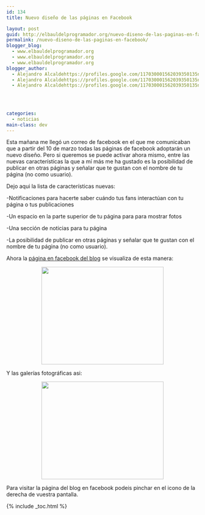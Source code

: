 ```yaml
---
id: 134
title: Nuevo diseño de las páginas en Facebook

layout: post
guid: http://elbauldelprogramador.org/nuevo-diseno-de-las-paginas-en-facebook/
permalink: /nuevo-diseno-de-las-paginas-en-facebook/
blogger_blog:
  - www.elbauldelprogramador.org
  - www.elbauldelprogramador.org
  - www.elbauldelprogramador.org
blogger_author:
  - Alejandro Alcaldehttps://profiles.google.com/117030001562039350135noreply@blogger.com
  - Alejandro Alcaldehttps://profiles.google.com/117030001562039350135noreply@blogger.com
  - Alejandro Alcaldehttps://profiles.google.com/117030001562039350135noreply@blogger.com

  
  
  
categories:
  - noticias
main-class: dev
---
```

Esta mañana me llegó un correo de facebook en el que me comunicaban que a partir del 10 de marzo todas las páginas de facebook adoptarán un nuevo diseño. Pero si queremos se puede activar ahora mismo, entre las nuevas características la que a mí más me ha gustado es la posibilidad de publicar en otras páginas y señalar que te gustan con el nombre de tu página (no como usuario).  
<!--ad-->

Dejo aqui la lista de características nuevas:

-Notificaciones para hacerte saber cuándo tus fans interactúan con tu página o tus publicaciones

-Un espacio en la parte superior de tu página para para mostrar fotos

-Una sección de noticias para tu página

-La posibilidad de publicar en otras páginas y señalar que te gustan con el nombre de tu página (no como usuario).

Ahora la <a target="_blank" href="http://www.facebook.com/bashyc">página en facebook del blog</a> se visualiza de esta manera:

<div class="separator" style="clear: both; text-align: center;">
  <a href="https://3.bp.blogspot.com/-tmdykTP1KSs/TVUuqR7i4RI/AAAAAAAAAWs/EqVFTgmlz2c/s1600/Screenshot-2.png" imageanchor="1" style="margin-left:1em; margin-right:1em"><img border="0" height="256" width="320" src="https://3.bp.blogspot.com/-tmdykTP1KSs/TVUuqR7i4RI/AAAAAAAAAWs/EqVFTgmlz2c/s320/Screenshot-2.png" /></a>
</div>

Y las galerías fotográficas asi:

<div class="separator" style="clear: both; text-align: center;">
  <a href="https://4.bp.blogspot.com/-D1Xj7ED2eMw/TVUstOscF4I/AAAAAAAAAWk/qwZPoIcdGQA/s1600/Screenshot-1.png" imageanchor="1" style="margin-left:1em; margin-right:1em"><img border="0" height="256" width="320" src="https://4.bp.blogspot.com/-D1Xj7ED2eMw/TVUstOscF4I/AAAAAAAAAWk/qwZPoIcdGQA/s320/Screenshot-1.png" /></a>
</div>

Para visitar la página del blog en facebook podeis pinchar en el icono de la derecha de vuestra pantalla.



{% include _toc.html %}
